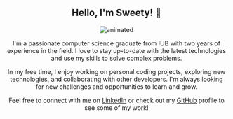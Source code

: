 
  <h2 align="center"><b>Hello, I'm Sweety! 👋</b></h2>
  <p align="center" border-radius= "50%" max-width= "200px" height= "auto">
    <img src="https://raw.githubusercontent.com/sweetybaruah/sweetybaruah/main/sweety_img (1)(1).png" alt="animated" />
  </p>
  <p align="center">I'm a passionate computer science graduate from IUB with two years of experience in the field. I love to stay up-to-date with the latest technologies and use my skills to solve complex problems. </p>
  <p align="center">In my free time, I enjoy working on personal coding projects, exploring new technologies, and collaborating with other developers. I'm always looking for new challenges and opportunities to learn and grow.</p>
  <p align="center">Feel free to connect with me on <a href="https://www.linkedin.com/in/sweetybaruah/">LinkedIn</a> or check out my <a href="https://github.com/sweetybaruah">GitHub</a> profile to see some of my work!</p>
